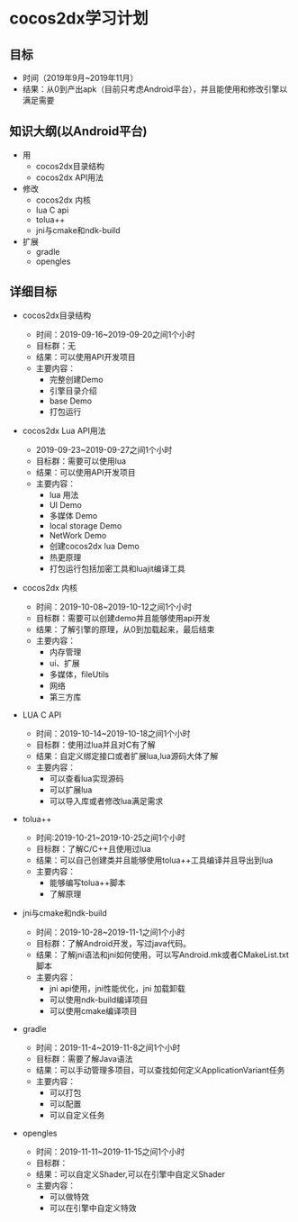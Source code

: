 # cocos2dx学习计划

## 目标
* 时间（2019年9月~2019年11月）
* 结果：从0到产出apk（目前只考虑Android平台），并且能使用和修改引擎以满足需要
  
## 知识大纲(以Android平台)
* 用
    - cocos2dx目录结构
    - cocos2dx API用法
* 修改
    - cocos2dx 内核
    - lua C api
    - tolua++  
    - jni与cmake和ndk-build
* 扩展
    - gradle
    - opengles

## 详细目标
* cocos2dx目录结构
    - 时间：2019-09-16~2019-09-20之间1个小时
    - 目标群：无
    - 结果：可以使用API开发项目
    - 主要内容：
        - 完整创建Demo
        - 引擎目录介绍
        - base Demo
        - 打包运行

* cocos2dx Lua API用法
    - 2019-09-23~2019-09-27之间1个小时
    - 目标群：需要可以使用lua
    - 结果：可以使用API开发项目
    - 主要内容：
        - lua 用法
        - UI Demo
        - 多媒体 Demo
        - local storage Demo
        - NetWork Demo
        - 创建cocos2dx lua Demo
        - 热更原理
        - 打包运行包括加密工具和luajit编译工具
     
* cocos2dx 内核
    - 时间：2019-10-08~2019-10-12之间1个小时
    - 目标群：需要可以创建demo并且能够使用api开发
    - 结果：了解引擎的原理，从0到加载起来，最后结束
    - 主要内容：
        - 内存管理
        - ui、扩展
        - 多媒体，fileUtils
        - 网络
        - 第三方库

* LUA C API 
    - 时间：2019-10-14~2019-10-18之间1个小时
    - 目标群：使用过lua并且对C有了解
    - 结果：自定义绑定接口或者扩展lua,lua源码大体了解
    - 主要内容：
        - 可以查看lua实现源码
        - 可以扩展lua
        - 可以导入库或者修改lua满足需求

* tolua++
    - 时间:2019-10-21~2019-10-25之间1个小时
    - 目标群：了解C/C++且使用过lua
    - 结果：可以自己创建类并且能够使用tolua++工具编译并且导出到lua
    - 主要内容：
        - 能够编写tolua++脚本
        - 了解原理
  
* jni与cmake和ndk-build
    - 时间：2019-10-28~2019-11-1之间1个小时
    - 目标群：了解Android开发，写过java代码。
    - 结果：了解jni语法和jni如何使用，可以写Android.mk或者CMakeList.txt脚本
    - 主要内容：
        - jni api使用，jni性能优化，jni 加载卸载
        - 可以使用ndk-build编译项目
        - 可以使用cmake编译项目

* gradle
    - 时间：2019-11-4~2019-11-8之间1个小时
    - 目标群：需要了解Java语法
    - 结果：可以手动管理多项目，可以查找如何定义ApplicationVariant任务
    - 主要内容：
        - 可以打包
        - 可以配置
        - 可以自定义任务

* opengles
    - 时间：2019-11-11~2019-11-15之间1个小时
    - 目标群：
    - 结果：可以自定义Shader,可以在引擎中自定义Shader
    - 主要内容：
        - 可以做特效
        - 可以在引擎中自定义特效